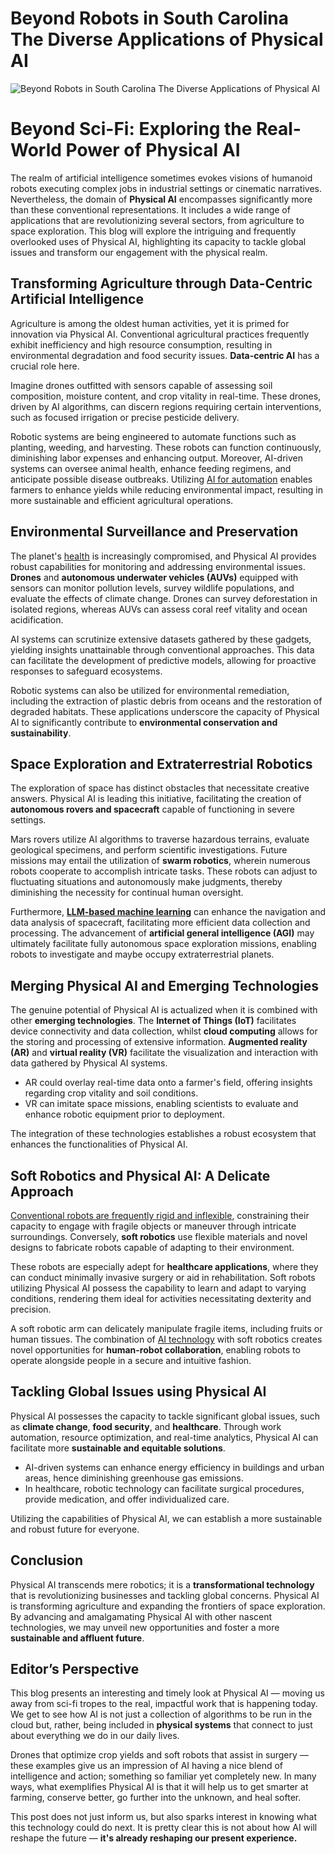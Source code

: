 # Beyond Robots in South Carolina The Diverse Applications of Physical AI

![Beyond Robots in South Carolina The Diverse Applications of Physical AI](https://admin.groupify.ai/assets/9359df92-bdfe-440b-abeb-38b53e2bfade)

# Beyond Sci-Fi: Exploring the Real-World Power of Physical AI

The realm of artificial intelligence sometimes evokes visions of humanoid robots executing complex jobs in industrial settings or cinematic narratives. Nevertheless, the domain of **Physical AI** encompasses significantly more than these conventional representations. It includes a wide range of applications that are revolutionizing several sectors, from agriculture to space exploration. This blog will explore the intriguing and frequently overlooked uses of Physical AI, highlighting its capacity to tackle global issues and transform our engagement with the physical realm.



## Transforming Agriculture through Data-Centric Artificial Intelligence

Agriculture is among the oldest human activities, yet it is primed for innovation via Physical AI. Conventional agricultural practices frequently exhibit inefficiency and high resource consumption, resulting in environmental degradation and food security issues. **Data-centric AI** has a crucial role here.

Imagine drones outfitted with sensors capable of assessing soil composition, moisture content, and crop vitality in real-time. These drones, driven by AI algorithms, can discern regions requiring certain interventions, such as focused irrigation or precise pesticide delivery.

Robotic systems are being engineered to automate functions such as planting, weeding, and harvesting. These robots can function continuously, diminishing labor expenses and enhancing output. Moreover, AI-driven systems can oversee animal health, enhance feeding regimens, and anticipate possible disease outbreaks. Utilizing [AI for automation](https://groupify.ai/ai-tools-for-workflow-automation) enables farmers to enhance yields while reducing environmental impact, resulting in more sustainable and efficient agricultural operations.



## Environmental Surveillance and Preservation

The planet's [health](https://groupify.ai/ai-tools-used-in-fitness-health) is increasingly compromised, and Physical AI provides robust capabilities for monitoring and addressing environmental issues. **Drones** and **autonomous underwater vehicles (AUVs)** equipped with sensors can monitor pollution levels, survey wildlife populations, and evaluate the effects of climate change. Drones can survey deforestation in isolated regions, whereas AUVs can assess coral reef vitality and ocean acidification.

AI systems can scrutinize extensive datasets gathered by these gadgets, yielding insights unattainable through conventional approaches. This data can facilitate the development of predictive models, allowing for proactive responses to safeguard ecosystems.

Robotic systems can also be utilized for environmental remediation, including the extraction of plastic debris from oceans and the restoration of degraded habitats. These applications underscore the capacity of Physical AI to significantly contribute to **environmental conservation and sustainability**.



## Space Exploration and Extraterrestrial Robotics

The exploration of space has distinct obstacles that necessitate creative answers. Physical AI is leading this initiative, facilitating the creation of **autonomous rovers and spacecraft** capable of functioning in severe settings.

Mars rovers utilize AI algorithms to traverse hazardous terrains, evaluate geological specimens, and perform scientific investigations. Future missions may entail the utilization of **swarm robotics**, wherein numerous robots cooperate to accomplish intricate tasks. These robots can adjust to fluctuating situations and autonomously make judgments, thereby diminishing the necessity for continual human oversight.

Furthermore, [**LLM-based machine learning**](https://groupify.ai/multimodal-ai-tools) can enhance the navigation and data analysis of spacecraft, facilitating more efficient data collection and processing. The advancement of **artificial general intelligence (AGI)** may ultimately facilitate fully autonomous space exploration missions, enabling robots to investigate and maybe occupy extraterrestrial planets.



## Merging Physical AI and Emerging Technologies

The genuine potential of Physical AI is actualized when it is combined with other **emerging technologies**. The **Internet of Things (IoT)** facilitates device connectivity and data collection, whilst **cloud computing** allows for the storing and processing of extensive information. **Augmented reality (AR)** and **virtual reality (VR)** facilitate the visualization and interaction with data gathered by Physical AI systems.

- AR could overlay real-time data onto a farmer's field, offering insights regarding crop vitality and soil conditions.
- VR can imitate space missions, enabling scientists to evaluate and enhance robotic equipment prior to deployment.

The integration of these technologies establishes a robust ecosystem that enhances the functionalities of Physical AI.



## Soft Robotics and Physical AI: A Delicate Approach

[Conventional robots are frequently rigid and inflexible](https://www.sciencedirect.com/science/article/pii/S0278612524002437), constraining their capacity to engage with fragile objects or maneuver through intricate surroundings. Conversely, **soft robotics** use flexible materials and novel designs to fabricate robots capable of adapting to their environment.

These robots are especially adept for **healthcare applications**, where they can conduct minimally invasive surgery or aid in rehabilitation. Soft robots utilizing Physical AI possess the capability to learn and adapt to varying conditions, rendering them ideal for activities necessitating dexterity and precision.

A soft robotic arm can delicately manipulate fragile items, including fruits or human tissues. The combination of [AI technology](https://groupify.ai/free-ai-tools) with soft robotics creates novel opportunities for **human-robot collaboration**, enabling robots to operate alongside people in a secure and intuitive fashion.



## Tackling Global Issues using Physical AI

Physical AI possesses the capacity to tackle significant global issues, such as **climate change**, **food security**, and **healthcare**. Through work automation, resource optimization, and real-time analytics, Physical AI can facilitate more **sustainable and equitable solutions**.

- AI-driven systems can enhance energy efficiency in buildings and urban areas, hence diminishing greenhouse gas emissions.
- In healthcare, robotic technology can facilitate surgical procedures, provide medication, and offer individualized care.

Utilizing the capabilities of Physical AI, we can establish a more sustainable and robust future for everyone.



## Conclusion

Physical AI transcends mere robotics; it is a **transformational technology** that is revolutionizing businesses and tackling global concerns. Physical AI is transforming agriculture and expanding the frontiers of space exploration. By advancing and amalgamating Physical AI with other nascent technologies, we may unveil new opportunities and foster a more **sustainable and affluent future**.



## Editor’s Perspective

This blog presents an interesting and timely look at Physical AI — moving us away from sci-fi tropes to the real, impactful work that is happening today. We get to see how AI is not just a collection of algorithms to be run in the cloud but, rather, being included in **physical systems** that connect to just about everything we do in our daily lives.

Drones that optimize crop yields and soft robots that assist in surgery — these examples give us an impression of AI having a nice blend of intelligence and action; something so familiar yet completely new. In many ways, what exemplifies Physical AI is that it will help us to get smarter at farming, conserve better, go further into the unknown, and heal softer.

This post does not just inform us, but also sparks interest in knowing what this technology could do next. It is pretty clear this is not about how AI will reshape the future — **it's already reshaping our present experience.**

